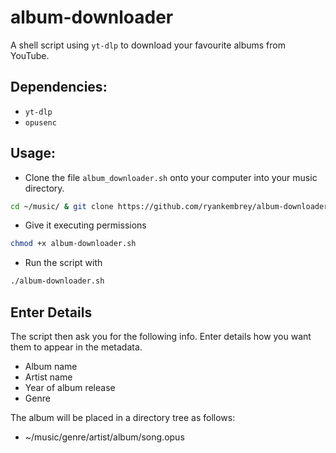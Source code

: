 # album-downloader
A shell script using `yt-dlp` to download your favourite albums from YouTube.

## Dependencies:
* `yt-dlp`
* `opusenc`

## Usage:
* Clone the file `album_downloader.sh` onto your computer into your music directory.
```bash
cd ~/music/ & git clone https://github.com/ryankembrey/album-downloader & cd ./album-downloader/
```
* Give it executing permissions 
```bash
chmod +x album-downloader.sh
```
* Run the script with 
```bash
./album-downloader.sh
```
## Enter Details
The script then ask you for the following info. Enter details how you want them to appear in the metadata.
- Album name
- Artist name
- Year of album release
- Genre

The album will be placed in a directory tree as follows:
* ~/music/genre/artist/album/song.opus
